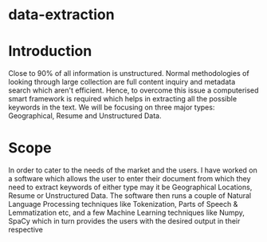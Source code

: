 # data-extraction

# Introduction

Close to 90% of all information is unstructured. Normal methodologies of looking through large collection are full content inquiry and metadata search which aren't efficient. Hence, to overcome this issue a computerised smart framework is required which helps in extracting all the possible keywords in the text. We will be focusing on three major types: Geographical, Resume and Unstructured Data.

# Scope

In order to cater to the needs of the market and the users. I have worked on a software which allows the user to enter their document from which they need to extract keywords of either type may it be Geographical Locations, Resume or Unstructured Data. The software then runs a couple of Natural Language Processing techniques like Tokenization, Parts of Speech & Lemmatization etc, and a few Machine Learning techniques like Numpy, SpaCy which in turn provides the users with the desired output in their respective
